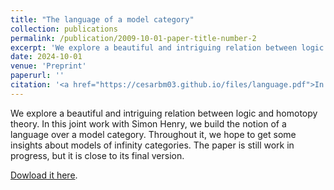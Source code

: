 ```yaml
---
title: "The language of a model category"
collection: publications
permalink: /publication/2009-10-01-paper-title-number-2
excerpt: 'We explore a beautiful and intriguing relation between logic and homotopy theory. In this joint work with Simon Henry, we build the notion of a language over a model category. Throughout it, we hope to get some insights about models of infinity categories. The paper is still work in progress, but it is close to its final version.'
date: 2024-10-01
venue: 'Preprint'
paperurl: ''
citation: '<a href="https://cesarbm03.github.io/files/language.pdf">In preparation.</a>'
---
```


 We explore a beautiful and intriguing relation between logic and homotopy theory. In this joint work with Simon Henry, we build the notion of a language over a model category. Throughout it, we hope to get some insights about models of infinity categories. The paper is still work in progress, but it is close to its final version.

  <a href="https://cesarbm03.github.io/files/language.pdf">Dowload it here</a>.
